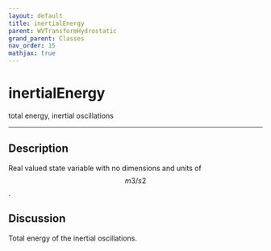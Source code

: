 ```yaml
---
layout: default
title: inertialEnergy
parent: WVTransformHydrostatic
grand_parent: Classes
nav_order: 15
mathjax: true
---
```


#  inertialEnergy

total energy, inertial oscillations


---

## Description
Real valued state variable with no dimensions and units of $$m3/s2$$.

## Discussion

Total energy of the inertial oscillations.

